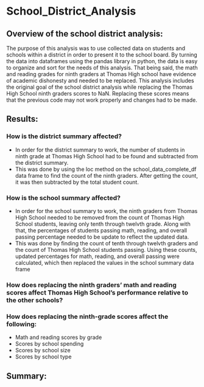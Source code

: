 # School_District_Analysis
## Overview of the school district analysis:
The purpose of this analysis was to use collected data on students and schools within a district in order to present it to the school board. By turning the data into dataframes using the pandas library in python, the data is easy to organize and sort for the needs of this analysis. That being said, the math and reading grades for ninth graders at Thomas High school have evidence of academic dishonesty and needed to be replaced. This analysis includes the original goal of the school district analysis while replacing the Thomas High School ninth graders scores to NaN. Replacing these scores means that the previous code may not work properly and changes had to be made.

## Results:
### How is the district summary affected?
- In order for the district summary to work, the number of students in ninth grade at Thomas High School had to be found and subtracted from the district summary.
- This was done by using the loc method on the school_data_complete_df data frame to find the count of the ninth graders. After getting the count, it was then subtracted by the total student count.

### How is the school summary affected?
- In order for the school summary to work, the ninth graders from Thomas High School needed to be removed from the count of Thomas High School students, leaving only tenth through twelvth grade. Along with that, the percentages of students passing math, reading, and overall passing percentage needed to be update to reflect the updated data.
- This was done by finding the count of tenth through twelvth graders and the count of Thomas High School students passing. Using these counts, updated percentages for math, reading, and overall passing were calculated, which then replaced the values in the school summary data frame

### How does replacing the ninth graders’ math and reading scores affect Thomas High School’s performance relative to the other schools?

### How does replacing the ninth-grade scores affect the following:
- Math and reading scores by grade
- Scores by school spending
- Scores by school size
- Scores by school type


## Summary:
